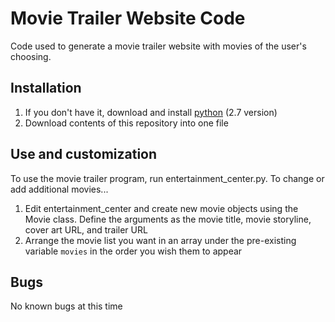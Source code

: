 # Movie Trailer Website Code
Code used to generate a movie trailer website with movies of the user's choosing.

## Installation
1) If you don't have it, download and install [python](https://www.python.org/downloads/) (2.7 version)
2) Download contents of this repository into one file


## Use and customization
To use the movie trailer program, run entertainment_center.py. 
To change or add additional movies... 
1) Edit entertainment_center and create new movie objects using the Movie class. Define the arguments as the movie title, movie storyline, cover art URL, and trailer URL
2) Arrange the movie list you want in an array under the pre-existing variable `movies` in the order you wish them to appear

## Bugs
No known bugs at this time
